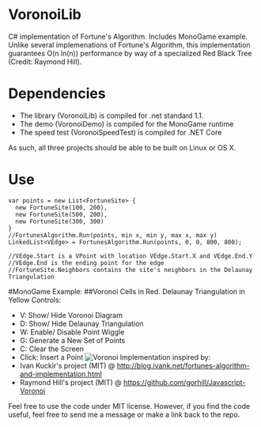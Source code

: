 # VoronoiLib
C# implementation of Fortune's Algorithm. Includes MonoGame example.
Unlike several implemenations of Fortune's Algorithm, this implementation guarantees O(n ln(n)) performance by way of a specialized Red Black Tree (Credit: Raymond Hill).

# Dependencies
- The library (VoronoiLib) is compiled for .net standard 1.1.
- The demo (VoronoiDemo) is compiled for the MonoGame runtime
- The speed test (VoronoiSpeedTest) is compiled for .NET Core

As such, all three projects should be able to be built on Linux or OS X.
# Use
```
var points = new List<FortuneSite> {
  new FortuneSite(100, 200),
  new FortuneSite(500, 200),
  new FortuneSite(300, 300)
}
//FortunesAlgorithm.Run(points, min x, min y, max x, max y)
LinkedList<VEdge> = FortunesAlgorithm.Run(points, 0, 0, 800, 800);

//VEdge.Start is a VPoint with location VEdge.Start.X and VEdge.End.Y
//VEdge.End is the ending point for the edge
//FortuneSite.Neighbors contains the site's neighbors in the Delaunay Triangulation
```
#MonoGame Example:
##Voronoi Cells in Red. Delaunay Triangulation in Yellow
Controls:
- V: Show/ Hide Voronoi Diagram
- D: Show/ Hide Delaunay Triangulation
- W: Enable/ Disable Point Wiggle
- G: Generate a New Set of Points
- C: Clear the Screen
- Click: Insert a Point
![Voronoi](http://i.imgur.com/tr1XCib.png)
Implementation inspired by:
- Ivan Kuckir's project (MIT) @ http://blog.ivank.net/fortunes-algorithm-and-implementation.html
- Raymond Hill's project (MIT) @ https://github.com/gorhill/Javascript-Voronoi 

Feel free to use the code under MIT license. However, if you find the code useful, feel free to send me a message or make a link back to the repo.


